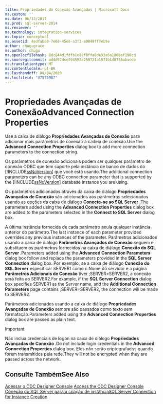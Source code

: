 ```yaml
---
title: Propriedades da Conexão Avançadas | Microsoft Docs
ms.custom: ''
ms.date: 06/13/2017
ms.prod: sql-server-2014
ms.reviewer: ''
ms.technology: integration-services
ms.topic: conceptual
ms.assetid: 4edfab68-7e68-45e8-a3f3-a0049ff7eb9e
author: chugugrace
ms.author: chugu
ms.openlocfilehash: 8dc844d1fdfb1e82f0ffa8de93a6a1060ef190cd
ms.sourcegitcommit: ad4d92dce894592a259721a1571b1d8736abacdb
ms.translationtype: MT
ms.contentlocale: pt-BR
ms.lasthandoff: 08/04/2020
ms.locfileid: "87575987"
---
```

# <a name="advanced-connection-properties"></a><span data-ttu-id="fb38b-102">Propriedades Avançadas de Conexão</span><span class="sxs-lookup"><span data-stu-id="fb38b-102">Advanced Connection Properties</span></span>
  <span data-ttu-id="fb38b-103">Use a caixa de diálogo **Propriedades Avançadas de Conexão** para adicionar mais parâmetros de conexão à cadeia de conexão.</span><span class="sxs-lookup"><span data-stu-id="fb38b-103">Use the **Advanced Connection Properties** dialog box to add more connection parameters to the connection string.</span></span>  
  
 <span data-ttu-id="fb38b-104">Os parâmetros de conexão adicionais podem ser qualquer parâmetro de conexão ODBC que tem suporte pela instância de banco de dados do [!INCLUDE[ssNoVersion](../../includes/ssnoversion-md.md)] que você está usando.</span><span class="sxs-lookup"><span data-stu-id="fb38b-104">The additional connection parameters can be any ODBC connection parameter that is supported by the [!INCLUDE[ssNoVersion](../../includes/ssnoversion-md.md)] database instance you are using.</span></span>  
  
 <span data-ttu-id="fb38b-105">Os parâmetros adicionados através da caixa de diálogo **Propriedades Avançadas de Conexão** são adicionados aos parâmetros selecionados usando as opções da caixa de diálogo **Conecte-se ao SQL Server** .</span><span class="sxs-lookup"><span data-stu-id="fb38b-105">The parameters added using the **Advanced Connection Properties** dialog box are added to the parameters selected in the **Connect to SQL Server** dialog box.</span></span>  
  
 <span data-ttu-id="fb38b-106">A última instância fornecida de cada parâmetro anula qualquer instância anterior do parâmetro.</span><span class="sxs-lookup"><span data-stu-id="fb38b-106">The last instance of each parameter provided overrides any previous instances of the parameter.</span></span> <span data-ttu-id="fb38b-107">Parâmetros adicionados usando a caixa de diálogo **Parâmetros Avançados de Conexão** seguem e substituem os parâmetros fornecidos na caixa de diálogo **Conexão do SQL Server** .</span><span class="sxs-lookup"><span data-stu-id="fb38b-107">Parameters added using the **Advanced Connection Parameters** dialog box follow and replace the parameters provided in the **SQL Server Connection** dialog box.</span></span> <span data-ttu-id="fb38b-108">Por exemplo, se a caixa de diálogo **Conexão do SQL Server** especificar SERVER1 como o Nome do servidor e a página **Parâmetros Adicionais de Conexão** tiver ;SERVER=SERVER2, a conexão será feita ao SERVER2.</span><span class="sxs-lookup"><span data-stu-id="fb38b-108">For example, if the **SQL Server Connection** dialog box specifies SERVER1 as the Server name, and the **Additional Connection Parameters** page contains ;SERVER=SERVER2, the connection will be made to SERVER2.</span></span>  
  
 <span data-ttu-id="fb38b-109">Parâmetros adicionados usando a caixa de diálogo **Propriedades Avançadas de Conexão** sempre são passados como texto sem formatação.</span><span class="sxs-lookup"><span data-stu-id="fb38b-109">Parameters added using the **Advanced Connection Properties** dialog box are passed as plain text.</span></span>  
  
> [!IMPORTANT]  
>  <span data-ttu-id="fb38b-110">Não inclua credenciais de logon na caixa de diálogo **Propriedades Avançadas de Conexão** .</span><span class="sxs-lookup"><span data-stu-id="fb38b-110">Do not include login credentials in the **Advanced Connection Properties** dialog box.</span></span> <span data-ttu-id="fb38b-111">Eles não serão criptografados quando forem transmitidos pela rede.</span><span class="sxs-lookup"><span data-stu-id="fb38b-111">They will not be encrypted when they are passed across the network.</span></span>  
  
## <a name="see-also"></a><span data-ttu-id="fb38b-112">Consulte Também</span><span class="sxs-lookup"><span data-stu-id="fb38b-112">See Also</span></span>  
 <span data-ttu-id="fb38b-113">[Acessar o CDC Designer Console](access-the-cdc-designer-console.md) </span><span class="sxs-lookup"><span data-stu-id="fb38b-113">[Access the CDC Designer Console](access-the-cdc-designer-console.md) </span></span>  
 [<span data-ttu-id="fb38b-114">Conexão do SQL Server para a criação de instância</span><span class="sxs-lookup"><span data-stu-id="fb38b-114">SQL Server Connection for Instance Creation</span></span>](sql-server-connection-for-instance-creation.md)  
  
  
